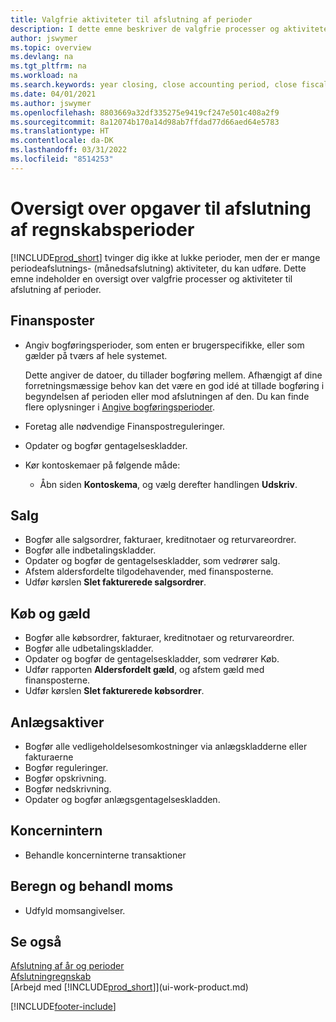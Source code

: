 ```yaml
---
title: Valgfrie aktiviteter til afslutning af perioder
description: I dette emne beskriver de valgfrie processer og aktiviteter til afslutning af regnskabsperioder i Business Central.
author: jswymer
ms.topic: overview
ms.devlang: na
ms.tgt_pltfrm: na
ms.workload: na
ms.search.keywords: year closing, close accounting period, close fiscal year, aging, creditor payments, vendor payments
ms.date: 04/01/2021
ms.author: jswymer
ms.openlocfilehash: 8803669a32df335275e9419cf247e501c408a2f9
ms.sourcegitcommit: 8a12074b170a14d98ab7ffdad77d66aed64e5783
ms.translationtype: HT
ms.contentlocale: da-DK
ms.lasthandoff: 03/31/2022
ms.locfileid: "8514253"
---
```

# <a name="overview-of-tasks-to-close-accounting-periods"></a>Oversigt over opgaver til afslutning af regnskabsperioder

[!INCLUDE[prod_short](includes/prod_short.md)] tvinger dig ikke at lukke perioder, men der er mange periodeafslutnings- (månedsafslutning) aktiviteter, du kan udføre. Dette emne indeholder en oversigt over valgfrie processer og aktiviteter til afslutning af perioder.  

## <a name="general-ledger"></a>Finansposter

* Angiv bogføringsperioder, som enten er brugerspecifikke, eller som gælder på tværs af hele systemet.  

    Dette angiver de datoer, du tillader bogføring mellem. Afhængigt af dine forretningsmæssige behov kan det være en god idé at tillade bogføring i begyndelsen af perioden eller mod afslutningen af den. Du kan finde flere oplysninger i [Angive bogføringsperioder](finance-how-specify-posting-periods.md).  
* Foretag alle nødvendige Finanspostreguleringer.  
* Opdater og bogfør gentagelseskladder.  
  <!--* Process Consolidations-->
* Kør kontoskemaer på følgende måde:  
  * Åbn siden **Kontoskema**, og vælg derefter handlingen **Udskriv**.  

## <a name="sales-and-receivables"></a>Salg

* Bogfør alle salgsordrer, fakturaer, kreditnotaer og returvareordrer.  
* Bogfør alle indbetalingskladder.  
* Opdater og bogfør de gentagelseskladder, som vedrører salg.  
* Afstem aldersfordelte tilgodehavender, med finansposterne.  
* Udfør kørslen **Slet fakturerede salgsordrer**.  

## <a name="purchases-and-payables"></a>Køb og gæld

* Bogfør alle købsordrer, fakturaer, kreditnotaer og returvareordrer.  
* Bogfør alle udbetalingskladder.  
* Opdater og bogfør de gentagelseskladder, som vedrører Køb.  
* Udfør rapporten **Aldersfordelt gæld**, og afstem gæld med finansposterne.  
* Udfør kørslen **Slet fakturerede købsordrer**.  

## <a name="fixed-assets"></a>Anlægsaktiver

* Bogfør alle vedligeholdelsesomkostninger via anlægskladderne eller fakturaerne
* Bogfør reguleringer.
* Bogfør opskrivning.
* Bogfør nedskrivning.
* Opdater og bogfør anlægsgentagelseskladden.

## <a name="intercompany"></a>Koncernintern

* Behandle koncerninterne transaktioner

## <a name="calculate-and-process-sales-tax"></a>Beregn og behandl moms

* Udfyld momsangivelser.  

## <a name="see-also"></a>Se også

[Afslutning af år og perioder](year-close-years-periods.md)  
[Afslutningregnskab](year-close-books.md)  
[Arbejd med [!INCLUDE[prod_short](includes/prod_short.md)]](ui-work-product.md)


[!INCLUDE[footer-include](includes/footer-banner.md)]